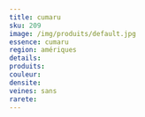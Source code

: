```yaml
---
title: cumaru 
sku: 209
image: /img/produits/default.jpg
essence: cumaru 
region: amériques
details: 
produits:
couleur: 
densite: 
veines: sans
rarete: 
---
```

